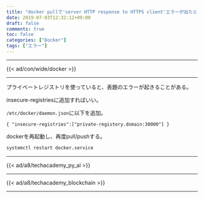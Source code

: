 ```yaml
---
title: "docker pullで'server HTTP response to HTTPS client'エラーが出たとき"
date: 2019-07-03T12:32:12+09:00
draft: false
comments: true
toc: false
categories: ["Docker"]
tags: ["エラー"]
---
```


<!--more-->

---

{{< ad/con/wide/docker >}}

---

プライベートレジストリを使っていると、表題のエラーが起きることがある。

insecure-registriesに追加すればいい。

`/etc/docker/daemon.json`に以下を追加。

```
{ "insecure-registries":["private-registory.domain:30000"] }
```

dockerを再起動し、再度pull/pushする。

```sh
systemctl restart docker.service
```

---

{{< ad/a8/techacademy_py_ai >}}

---

{{< ad/a8/techacademy_blockchain >}}

---

